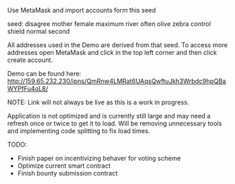 Use MetaMask and import accounts form this seed

seed: disagree mother female maximum river often olive zebra control shield normal second

All addresses used in the Demo are derived from that seed.
To access more addresses open MetaMask and click in the top left corner and
then click create account.

Demo can be found here:
http://159.65.232.230/ipns/QmRnw4LMRat6UAqsQwftuJkh3Wrbdc9hpQBaWYPfFu4oL8/

NOTE: Link will not always be live as this is a work in progress.

Application is not optimized and is currently still large and may need a refresh once or twice to get it to load. Will be removing unnecessary tools and implementing code splitting to fix load times.


TODO:
* Finish paper on incentivizing behaver for voting scheme
* Optimize current smart contract
* Finish bounty submission contract
